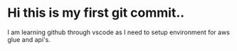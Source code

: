# Hi this is my first git commit..
I am learning github through vscode as I need to setup environment for aws glue and api's.